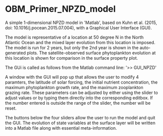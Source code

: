 # OBM_Primer_NPZD_model

A simple 1-dimensional NPZD model in 'Matlab', based on Kuhn et al. (2015, doi: 10.1016/j.pocean.2015.07.004), with a Graphical User Interface (GUI).

The model is representative of a location at 50 degree N in the North Atlantic Ocean and the mixed layer evolution from this location is imposed. The model is run for 2 years, but only the 2nd year is shown in the auto-generated plots. The satellite-observed surface phytoplankton evolution at this location is shown for comparison in the surface property plot.

The GUi is called as follows from the Matlab command line:
'>> GUI_NPZD'

A window with the GUI will pop up that allows the user to modify 4 paramters, the latitude of solar forcing, the initial nutrient concentration, the maximum phytoplankton growth rate, and the maximum zooplankton grazing rate. These parameters can be adjusted by either using the slider to adjust values or by typing them directly into the corresponding editbox. If the number entered is outside the range of the slider, the number will be reset.

The buttons below the four sliders allow the user to run the model and quit the GUI. The evolution of state variables at the surface layer will be written into a Matlab file along with essential meta-information.